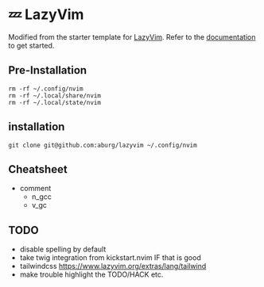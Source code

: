 # 💤 LazyVim

Modified from the starter template for [LazyVim](https://github.com/LazyVim/LazyVim).
Refer to the [documentation](https://lazyvim.github.io/installation) to get started.

## Pre-Installation

```
rm -rf ~/.config/nvim
rm -rf ~/.local/share/nvim
rm -rf ~/.local/state/nvim
```

## installation

```
git clone git@github.com:aburg/lazyvim ~/.config/nvim
```

## Cheatsheet

* comment
  * n_gcc
  * v_gc

## TODO

* disable spelling by default
* take twig integration from kickstart.nvim IF that is good
* tailwindcss https://www.lazyvim.org/extras/lang/tailwind
* make trouble highlight the TODO/HACK etc.

